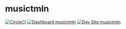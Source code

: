 # musictmln

[![CircleCI](https://circleci.com/gh/awolfey/musictmln.svg?style=shield)](https://circleci.com/gh/awolfey/musictmln)
[![Dashboard musictmln](https://img.shields.io/badge/dashboard-musictmln-yellow.svg)](https://dashboard.pantheon.io/sites/38707965-def5-49cd-9b8d-353acd2d6925#dev/code)
[![Dev Site musictmln](https://img.shields.io/badge/site-musictmln-blue.svg)](http://dev-musictmln.pantheonsite.io/)